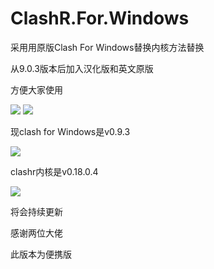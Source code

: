 # ClashR.For.Windows

采用用原版Clash For Windows替换内核方法替换

从9.0.3版本后加入汉化版和英文原版

方便大家使用

[![](https://img.shields.io/badge/Telegram-News-green)](https://t.me/ClashR_For_Windows_News)
[![](https://img.shields.io/badge/Telegram-讨论组-green)](https://t.me/ClashR_For_Windows)

现clash for Windows是v0.9.3

[![](https://img.shields.io/badge/GitHub-CFW-blue)](https://github.com/Fndroid/clash_for_windows_pkg)

clashr内核是v0.18.0.4

[![](https://img.shields.io/badge/GitHub-CFWRCore-blue)](https://github.com/frainzy1477/clashrdev)

将会持续更新

感谢两位大佬

此版本为便携版
